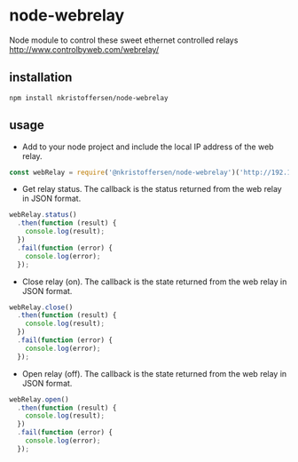 # node-webrelay
Node module to control these sweet ethernet controlled relays http://www.controlbyweb.com/webrelay/

## installation
```
npm install nkristoffersen/node-webrelay
```

## usage
- Add to your node project and include the local IP address of the web relay.
```javascript
const webRelay = require('@nkristoffersen/node-webrelay')('http://192.168.1.2');
```
- Get relay status. The callback is the status returned from the web relay in JSON format.
```javascript
webRelay.status()
  .then(function (result) {
    console.log(result);
  })
  .fail(function (error) {
    console.log(error);
  });
```
- Close relay (on). The callback is the state returned from the web relay in JSON format.
```javascript
webRelay.close()
  .then(function (result) {
    console.log(result);
  })
  .fail(function (error) {
    console.log(error);
  });
```
- Open relay (off). The callback is the state returned from the web relay in JSON format.
```javascript
webRelay.open()
  .then(function (result) {
    console.log(result);
  })
  .fail(function (error) {
    console.log(error);
  });
```

